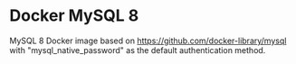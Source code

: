 # Docker MySQL 8

MySQL 8 Docker image based on https://github.com/docker-library/mysql with "mysql_native_password" as the default authentication method.
